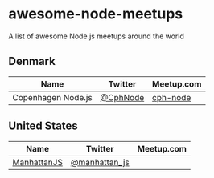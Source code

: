 # awesome-node-meetups

A list of awesome Node.js meetups around the world

## Denmark

| Name | Twitter | Meetup.com |
|------|---------|------------|
| Copenhagen Node.js | [@CphNode](https://twitter.com/CphNode) | [cph-node](https://www.meetup.com/cph-node/) |

## United States

| Name | Twitter | Meetup.com |
|------|---------|------------|
| [ManhattanJS](http://manhattanjs.com) | [@manhattan_js](https://twitter.com/manhattan_js) | |
